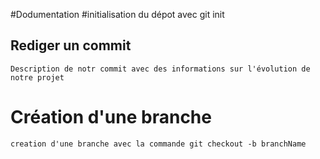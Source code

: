 #Dodumentation
#initialisation du dépot avec git init

## Rediger un commit
`Description de notr commit avec des informations sur l'évolution de notre projet`

# Création d'une branche

`creation d'une branche avec la commande git checkout -b branchName`